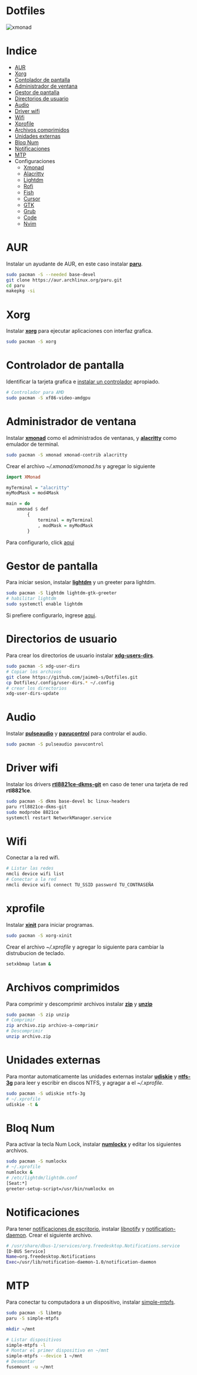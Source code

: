 # Dotfiles

![xmonad](.screenshot/xmonad.png)

# Indice

- [AUR](#aur)
- [Xorg](#xorg)
- [Contolador de pantalla](#controlador-de-pantalla)
- [Administrador de ventana](#administrador-de-ventana)
- [Gestor de pantalla](#gestor-de-pantalla)
- [Directorios de usuario](#directorios-de-usuario)
- [Audio](#audio)
- [Driver wifi](#driver-wifi)
- [Wifi](#wifi)
- [Xprofile](#xprofile)
- [Archivos comprimidos](#archivos-comprimidos)
- [Unidades externas](#unidades-externas)
- [Bloq Num](#bloq-num)
- [Notificaciones](#notificaciones)
- [MTP](#mtp)
- Configuraciones
    - [Xmonad](https://github.com/jaimeb-s/Dotfiles/tree/main/.xmonad)
    - [Alacritty](https://github.com/jaimeb-s/Dotfiles/tree/main/.config/alacritty)
    - [Lightdm](README.lightdm.md)
    - [Rofi](https://github.com/jaimeb-s/Dotfiles/tree/main/.config/rofi)
    - [Fish](https://github.com/jaimeb-s/Dotfiles/tree/main/.config/fish)
    - [Cursor](README.cursor.md)
    - [GTK](README.gtk.md)
    - [Grub](README.grub.md)
    - [Code](https://github.com/jaimeb-s/Dotfiles/tree/main/.config/Code-OSS/)
    - [Nvim](https://github.com/jaimeb-s/Dotfiles/tree/main/.config/nvim)

# AUR
Instalar un ayudante de AUR, en este caso instalar **[paru](https://github.com/morganamilo/paru)**.

```bash
sudo pacman -S --needed base-devel
git clone https://aur.archlinux.org/paru.git
cd paru
makepkg -si
```

# Xorg

Instalar **[xorg](https://wiki.archlinux.org/title/Xorg)** para ejecutar aplicaciones con interfaz grafica.

```bash
sudo pacman -S xorg
```

# Controlador de pantalla

Identificar la tarjeta grafica e [instalar un controlador](https://wiki.archlinux.org/title/Xorg#Driver_installation) apropiado.

```bash
# Controlador para AMD
sudo pacman -S xf86-video-amdgpu
```

# Administrador de ventana

Instalar **[xmonad](https://wiki.archlinux.org/title/Xmonad)** como el administrados de ventanas, y **[alacritty](https://archlinux.org/packages/community/x86_64/alacritty/)** como emulador de terminal.

```bash
sudo pacman -S xmonad xmonad-contrib alacritty
```

Crear el archivo _~/.xmonad/xmonad.hs_ y agregar lo siguiente

```hs
import XMonad

myTerminal = "alacritty"
myModMask = mod4Mask

main = do
	xmonad $ def
		{
			terminal = myTerminal
			, modMask = myModMask
		}
```
Para configurarlo, click [aqui](https://github.com/jaimeb-s/Dotfiles/tree/main/.xmonad)

# Gestor de pantalla

Para iniciar sesion, instalar **[lightdm](https://wiki.archlinux.org/title/LightDM#Installation)** y un greeter para lightdm.

```bash
sudo pacman -S lightdm lightdm-gtk-greeter
# habilitar lightdm
sudo systemctl enable lightdm
```

Si prefiere configurarlo, ingrese [aqui](README.lightdm.md).

# Directorios de usuario

Para crear los directorios de usuario instalar **[xdg-users-dirs](https://archlinux.org/packages/extra/x86_64/xdg-user-dirs/)**.

```bash
sudo pacman -S xdg-user-dirs
# Copiar los archivos
git clone https://github.com/jaimeb-s/Dotfiles.git
cp Dotfiles/.config/user-dirs.* ~/.config
# crear los directorios
xdg-user-dirs-update
```

# Audio 

Instalar **[pulseaudio](https://wiki.archlinux.org/title/PulseAudio#Installation)** y **[pavucontrol](https://archlinux.org/packages/extra/x86_64/pavucontrol/)** para controlar el audio.

```bash
sudo pacman -S pulseaudio pavucontrol
```

# Driver wifi

Instalar los drivers **[rtl8821ce-dkms-git](https://github.com/tomaspinho/rtl8821ce)** en caso de tener una tarjeta de red **rtl8821ce**.

```bash
sudo pacman -S dkms base-devel bc linux-headers
paru rtl8821ce-dkms-git
sudo modprobe 8821ce
systemctl restart NetworkManager.service
```

# Wifi

Conectar a la red wifi.

```bash
# Listar las redes
nmcli device wifi list
# Conectar a la red
nmcli device wifi connect TU_SSID password TU_CONTRASEÑA
```

# xprofile

Instalar **[xinit](https://wiki.archlinux.org/title/Xinit#Installation)** para iniciar programas.

```bash
sudo pacman -S xorg-xinit
```

Crear el archivo _~/.xprofile_ y agregar lo siguiente para cambiar la distrubucion de teclado.

```bash
setxkbmap latam &
```

# Archivos comprimidos
Para comprimir y descomprimir archivos instalar **[zip](https://archlinux.org/packages/extra/x86_64/zip/)** y **[unzip](https://archlinux.org/packages/extra/x86_64/unzip/)**

```bash
sudo pacman -S zip unzip
# Comprimir
zip archivo.zip archivo-a-comprimir
# Descomprimir
unzip archivo.zip
```

# Unidades externas

Para montar automaticamente las unidades externas instalar **[udiskie](https://archlinux.org/packages/community/any/udiskie/)** y **[ntfs-3g](https://wiki.archlinux.org/title/NTFS-3G)** para leer y escribir en discos NTFS, y agragar a el _~/.xprofile_.

```bash
sudo pacman -S udiskie ntfs-3g
# ~/.xprofile
udiskie -t &
```

# Bloq Num

Para activar la tecla Num Lock, instalar **[numlockx](https://archlinux.org/packages/community/x86_64/numlockx/)** y editar los siguientes archivos.

```bash
sudo pacman -S numlockx
# ~/.xprofile
numlockx &
# /etc/lightdm/lightdm.conf
[Seat:*]
greeter-setup-script=/usr/bin/numlockx on
```

# Notificaciones

Para tener [notificaciones de escritorio](https://wiki.archlinux.org/title/Desktop_notifications), instalar [libnotify](https://archlinux.org/packages/extra/x86_64/libnotify/) y [notification-daemon](https://archlinux.org/packages/community/x86_64/notification-daemon/). Crear el siguiente archivo.

```bash
# /usr/share/dbus-1/services/org.freedesktop.Notifications.service
[D-BUS Service]
Name=org.freedesktop.Notifications
Exec=/usr/lib/notification-daemon-1.0/notification-daemon
```

# MTP

Para conectar tu computadora a un dispositivo, instalar [simple-mtpfs](https://aur.archlinux.org/packages/simple-mtpfs/).

```bash
sudo pacman -S libmtp
paru -S simple-mtpfs

mkdir ~/mnt

# Listar dispositivos
simple-mtpfs -l
# Montar el primer dispositivo en ~/mnt 
simple-mtpfs --device 1 ~/mnt
# Desmontar
fusemount -u ~/mnt

```
